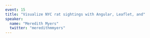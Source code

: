```yaml
---
event: 15
title: "Visualize NYC rat sightings with Angular, Leaflet, and"
speaker:
  name: "Meredith Myers"
  twitter: "meredithmmyers"
---
```

